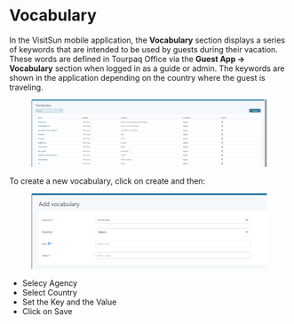# Vocabulary

In the VisitSun mobile application, the **Vocabulary** section displays a series of keywords that are intended to be used by guests during their vacation. These words are defined in Tourpaq Office via the **Guest App -> Vocabulary** section when logged in as a guide or admin. The keywords are shown in the application depending on the country where the guest is traveling.

<figure><img src=".gitbook/assets/image (9) (1).png" alt=""><figcaption></figcaption></figure>

To create a new vocabulary, click on create and then:

<figure><img src=".gitbook/assets/image (10) (1).png" alt=""><figcaption></figcaption></figure>

* Selecy Agency
* Select Country
* Set the Key and the Value
* Click on Save
